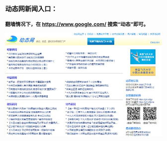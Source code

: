 ## 动态网新闻入口：

### 翻墙情况下，在 https://www.google.com/ 搜索“动态”即可。




<a href="http://dongtaiwang.com/loc/phome.php?v=0"><img src="https://github.com/chengyuan98/up/blob/master/dtw20170711.jpg" />

